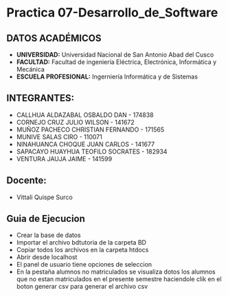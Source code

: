 # Practica 07-Desarrollo_de_Software
## DATOS ACADÉMICOS
* **UNIVERSIDAD:** Universidad Nacional de San Antonio Abad del Cusco 
* **FACULTAD:** Facultad de ingeniería Eléctrica, Electrónica, Informática y Mecánica
* **ESCUELA PROFESIONAL:** Ingerniería Informática y de Sistemas

## INTEGRANTES:
* CALLHUA ALDAZABAL OSBALDO DAN - 174838
* CORNEJO CRUZ JULIO WILSON - 141672		
* MUÑOZ PACHECO CHRISTIAN FERNANDO - 171565
* MUNIVE SALAS CIRO - 110071
* NINAHUANCA CHOQUE JUAN CARLOS - 141677
* SAPACAYO HUAYHUA TEOFILO SOCRATES - 182934		
* VENTURA JAUJA JAIME - 141599

## Docente:
* Vittali Quispe Surco

## Guia de Ejecucion
* Crear la base de datos
* Importar el archivo bdtutoria de la carpeta BD
* Copiar todos los archivos en la carpeta htdocs
* Abrir desde localhost
* El panel de usuario tiene opciones de seleccion
* En la pestaña alumnos no matriculados se visualiza dotos los alumnos que no estan matriculados en el presente semestre haciendole clik en el boton generar csv para generar el archivo csv 
